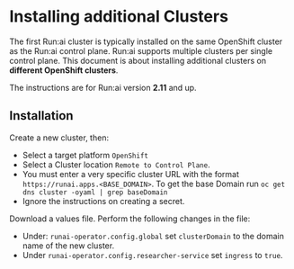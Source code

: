# Installing additional Clusters

The first Run:ai cluster is typically installed on the same OpenShift cluster as the Run:ai control plane. Run:ai supports multiple clusters per single control plane. This document is about installing additional clusters on __different OpenShift clusters__.

The instructions are for Run:ai version __2.11__ and up.


## Installation

Create a new cluster, then:

* Select a target platform `OpenShift` 
* Select a Cluster location `Remote to Control Plane`.
* You must enter a very specific cluster URL with the format `https://runai.apps.<BASE_DOMAIN>`. To get the base Domain run `oc get dns cluster -oyaml | grep baseDomain`
* Ignore the instructions on creating a secret.

 Download a values file. Perform the following changes in the file:

* Under: `runai-operator.config.global` set `clusterDomain` to the domain name of the new cluster.
* Under `runai-operator.config.researcher-service` set `ingress` to `true`.